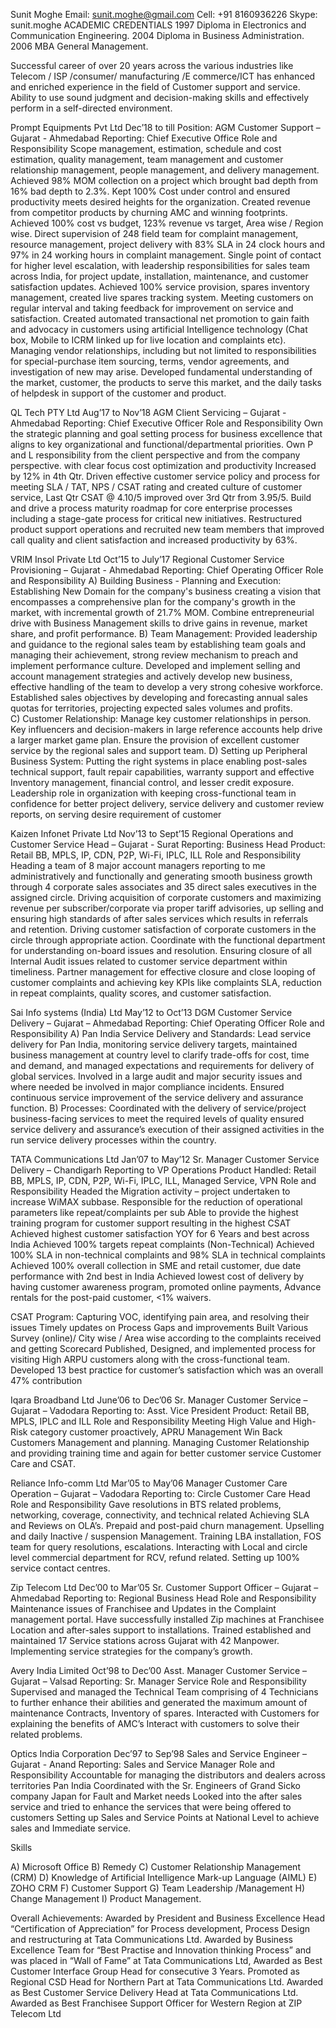 Sunit Moghe 
Email: sunit.moghe@gmail.com 
Cell: +91 8160936226 
Skype: sunit.moghe 
ACADEMIC CREDENTIALS 
1997 Diploma in Electronics and Communication Engineering. 
2004 Diploma in Business Administration. 
2006 MBA General Management.
	
Successful career of over 20 years across the various industries like Telecom / ISP /consumer/ manufacturing /E commerce/ICT has enhanced and enriched experience in the field of Customer support and service. 
Ability to use sound judgment and decision-making skills and effectively perform in a self-directed environment.

 
Prompt Equipments Pvt Ltd 									        Dec’18 to till 
Position: AGM Customer Support – Gujarat - Ahmedabad
Reporting: Chief Executive Office 
Role and Responsibility
Scope management, estimation, schedule and cost estimation, quality management, team management and customer relationship management, people management, and delivery management.
Achieved 98% MOM collection on a project which brought bad depth from 16% bad depth to 2.3%.
Kept 100% Cost under control and ensured productivity meets desired heights for the organization.
Created revenue from competitor products by churning AMC and winning footprints.
Achieved 100% cost vs budget, 123% revenue vs target, Area wise / Region wise.
Direct supervision of 248 field team for complaint management, resource management, project delivery with 83% SLA in 24 clock hours and 97% in 24 working hours in complaint management.
Single point of contact for higher level escalation, with leadership responsibilities for sales team across India, for project update, installation, maintenance, and customer satisfaction updates.
Achieved 100% service provision, spares inventory management, created live spares tracking system.
Meeting customers on regular interval and taking feedback for improvement on service and satisfaction.
Created automated transactional net promotion to gain faith and advocacy in customers using artificial Intelligence technology (Chat box, Mobile to ICRM linked up for live location and complaints etc).
Managing vendor relationships, including but not limited to responsibilities for special-purchase item sourcing, terms, vendor agreements, and investigation of new may arise.
Developed fundamental understanding of the market, customer, the products to serve this market, and the daily tasks of helpdesk in support of the customer and product.
											
QL Tech PTY Ltd	 									Aug’17 to Nov’18 
AGM Client Servicing – Gujarat - Ahmedabad 
Reporting: Chief Executive Officer
Role and Responsibility
Own the strategic planning and goal setting process for business excellence that aligns to key organizational and functional/departmental priorities. 
Own P and L responsibility from the client perspective and from the company perspective. 
with clear focus cost optimization and productivity Increased by 12% in 4th Qtr. 
Driven effective customer service policy and process for meeting SLA / TAT, NPS / CSAT rating and created culture of customer service, Last Qtr CSAT @ 4.10/5 improved over 3rd Qtr from 3.95/5. 
Build and drive a process maturity roadmap for core enterprise processes including a stage-gate process for critical new initiatives. 
Restructured product support operations and recruited new team members that improved call quality and client satisfaction and increased productivity by 63%.
 
VRIM Insol Private Ltd 									Oct’15 to July’17 
Regional Customer Service Provisioning – Gujarat - Ahmedabad 
Reporting: Chief Operating Officer 
Role and Responsibility 
A)	Building Business - Planning and Execution: 
Establishing New Domain for the company's business creating a vision that encompasses a comprehensive plan for the company's growth in the market, with incremental growth of 21.7% MOM.
Combine entrepreneurial drive with Business Management skills to drive gains in revenue, market share, and profit performance.
B)	Team Management: 
Provided leadership and guidance to the regional sales team by establishing team goals and managing their achievement, strong review mechanism to preach and implement performance culture. 
Developed and implement selling and account management strategies and actively develop new business, effective handling of the team to develop a very strong cohesive workforce. 
Established sales objectives by developing and forecasting annual sales quotas for territories, projecting expected sales volumes and profits.  
C)	Customer Relationship: 
Manage key customer relationships in person. Key influencers and decision-makers in large reference accounts help drive a larger market game plan. 
Ensure the provision of excellent customer service by the regional sales and support team. 
D)	Setting up Peripheral Business System: 
Putting the right systems in place enabling post-sales technical support, fault repair capabilities, warranty support and effective Inventory management, financial control, and lesser credit exposure.
Leadership role in organization with keeping cross-functional team in confidence for better project delivery, service delivery and customer review reports, on serving desire requirement of customer 

Kaizen Infonet Private Ltd 									Nov’13 to Sept’15 
Regional Operations and Customer Service Head – Gujarat - Surat
Reporting: Business Head 
Product: Retail BB, MPLS, IP, CDN, P2P, Wi-Fi, IPLC, ILL 
Role and Responsibility 
Heading a team of 8 major account managers reporting to me administratively and functionally and generating smooth business growth through 4 corporate sales associates and 35 direct sales executives in the assigned circle. 
Driving acquisition of corporate customers and maximizing revenue per subscriber/corporate via proper tariff advisories, up selling and ensuring high standards of after sales services which results in referrals and retention. 
Driving customer satisfaction of corporate customers in the circle through appropriate action. 
Coordinate with the functional department for understanding on-board issues and resolution. 
Ensuring closure of all Internal Audit issues related to customer service department within timeliness. 
Partner management for effective closure and close looping of customer complaints and achieving key KPIs like complaints SLA, reduction in repeat complaints, quality scores, and customer satisfaction.

Sai Info systems (India) Ltd 									May’12 to Oct’13 
DGM Customer Service Delivery – Gujarat – Ahmedabad 
Reporting: Chief Operating Officer
Role and Responsibility
A)	Pan India Service Delivery and Standards: 
Lead service delivery for Pan India, monitoring service delivery targets, maintained business management at country level to clarify trade-offs for cost, time and demand, and managed expectations and requirements for delivery of global services. 
Involved in a large audit and major security issues and where needed be involved in major compliance incidents. 
Ensured continuous service improvement of the service delivery and assurance function. 
B)	Processes: 
Coordinated with the delivery of service/project business-facing services to meet the required levels of quality ensured service delivery and assurance’s execution of their assigned activities in the run service delivery processes within the country. 

TATA Communications Ltd 									Jan’07 to May’12 
Sr. Manager Customer Service Delivery – Chandigarh 
Reporting to VP Operations 
Product Handled: Retail BB, MPLS, IP, CDN, P2P, Wi-Fi, IPLC, ILL, Managed Service, VPN
Role and Responsibility
Headed the Migration activity – project undertaken to increase WiMAX subbase. 
Responsible for the reduction of operational parameters like repeat/complaints per sub 
Able to provide the highest training program for customer support resulting in the highest CSAT 
Achieved highest customer satisfaction YOY for 6 Years and best across India 
Achieved 100% targets repeat complaints (Non-Technical) Achieved 100% SLA in non-technical complaints and 98% SLA in technical complaints 
Achieved 100% overall collection in SME and retail customer, due date performance with 2nd best in India 
Achieved lowest cost of delivery by having customer awareness program, promoted online payments, Advance rentals for the post-paid customer, <1% waivers.												

CSAT Program: 
Capturing VOC, identifying pain area, and resolving their issues 
Timely updates on Process Gaps and improvements 
Built Various Survey (online)/ City wise / Area wise according to the complaints received and getting Scorecard Published, Designed, and implemented process for visiting High ARPU customers along with the cross-functional team. 
Developed 13 best practice for customer’s satisfaction which was an overall 47% contribution
 
Iqara Broadband Ltd 										 June’06 to Dec’06 
Sr. Manager Customer Service – Gujarat – Vadodara 
Reporting to: Asst. Vice President 
Product: Retail BB, MPLS, IPLC and ILL
Role and Responsibility 
Meeting High Value and High-Risk category customer proactively, APRU Management 
Win Back Customers Management and planning. 
Managing Customer Relationship and providing training time and again for better customer service 
Customer Care and CSAT.
 
Reliance Info-comm Ltd 									Mar’05 to May’06 
Manager Customer Care Operation – Gujarat – Vadodara 
Reporting to: Circle Customer Care Head 
Role and Responsibility
Gave resolutions in BTS related problems, networking, coverage, connectivity, and technical related 
Achieving SLA and Reviews on OLA’s. 
Prepaid and post-paid churn management. 
Upselling and daily Inactive / suspension Management. 
Training LBA installation, FOS team for query resolutions, escalations. 
Interacting with Local and circle level commercial department for RCV, refund related. 
Setting up 100% service contact centres.
 
Zip Telecom Ltd 										 Dec’00 to Mar’05 
Sr. Customer Support Officer – Gujarat – Ahmedabad 
Reporting to: Regional Business Head 
Role and Responsibility
Maintenance issues of Franchisee and Updates in the Complaint management portal.
Have successfully installed Zip machines at Franchisee Location and after-sales support to installations. 
Trained established and maintained 17 Service stations across Gujarat with 42 Manpower. 
Implementing service strategies for the company’s growth.

Avery India Limited 										 Oct’98 to Dec’00 
Asst. Manager Customer Service – Gujarat – Valsad 
Reporting: Sr. Manager Service 
Role and Responsibility 
Supervised and managed the Technical Team comprising of 4 Technicians to further enhance their abilities and generated the maximum amount of maintenance Contracts, Inventory of spares. 
Interacted with Customers for explaining the benefits of AMC’s 
Interact with customers to solve their related problems.

Optics India Corporation 									Dec’97 to Sep’98 
Sales and Service Engineer – Gujarat - Anand 
Reporting: Sales and Service Manager
Role and Responsibility
Accountable for managing the distributors and dealers across territories Pan India 
Coordinated with the Sr. Engineers of Grand Sicko company Japan for Fault and Market needs 
Looked into the after sales service and tried to enhance the services that were being offered to customers 
Setting up Sales and Service Points at National Level to achieve sales and Immediate service.

Skills

A)	Microsoft Office B) Remedy C) Customer Relationship Management (CRM) 
D) Knowledge of Artificial Intelligence Mark-up Language (AIML) E) ZOHO CRM F) Customer Support 
G) Team Leadership /Management H) Change Management I) Product Management.


Overall Achievements:
Awarded by President and Business Excellence Head “Certification of Appreciation” for Process development, Process Design and restructuring at Tata Communications Ltd. 
Awarded by Business Excellence Team for “Best Practise and Innovation thinking Process” and was placed in “Wall of Fame” at Tata Communications Ltd, Awarded as Best Customer Interface Group Head for consecutive 3 Years. 
Promoted as Regional CSD Head for Northern Part at Tata Communications Ltd. 
Awarded as Best Customer Service Delivery Head at Tata Communications Ltd. 
Awarded as Best Franchisee Support Officer for Western Region at ZIP Telecom Ltd
